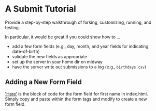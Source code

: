 # A Submit Tutorial

Provide a step-by-step walkthrough of forking, customizing, running, and
testing.

In particular, it would be great if you could show how to ...

* add a few form fields (e.g., day, month, and year fields for indicating
  date-of-birth)
* validate the new fields as appropriate
* set up the server in your home dir on midway
* have the server write out submissions to a log (e.g., `birthdays.csv`)

## Adding a New Form Field

['Here'](https://github.com/rcc-uchicago/submit/blob/master/client/index.html#L40-L45) is the block of code for the form field for first name in index.html. Simply copy and paste within the form tags and modify to create a new form field.

